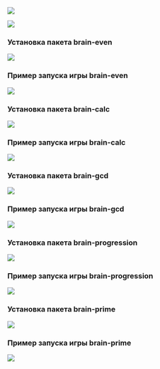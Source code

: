 <a href="https://codeclimate.com/github/takieDela/frontend-project-lvl1/maintainability"><img src="https://api.codeclimate.com/v1/badges/04560a48a4f41bd0c7d9/maintainability" /></a>

<a href="https://github.com/takieDela/frontend-project-lvl1/actions"><img src="https://github.com/takieDela/frontend-project-lvl1/workflows/Node CI/badge.svg" /></a>

<h3>Установка пакета brain-even</h3>

<a href="https://asciinema.org/a/Fto7QqMZBJl1EV2PD3bdaH9So" target="_blank"><img src="https://asciinema.org/a/Fto7QqMZBJl1EV2PD3bdaH9So.svg" /></a>

<h3>Пример запуска игры brain-even</h3>

<a href="https://asciinema.org/a/TVIQqwzk9ICJtaDhUs59tqqS0" target="_blank"><img src="https://asciinema.org/a/TVIQqwzk9ICJtaDhUs59tqqS0.svg" /></a>

<h3>Установка пакета brain-calc</h3>

<a href="https://asciinema.org/a/Mb9H4LxZyQm2zOXLqQdNHa4bn" target="_blank"><img src="https://asciinema.org/a/Mb9H4LxZyQm2zOXLqQdNHa4bn.svg" /></a>

<h3>Пример запуска игры brain-calc</h3>

<a href="https://asciinema.org/a/SlomDHXVtuAvPeWYFB9WaoayH" target="_blank"><img src="https://asciinema.org/a/SlomDHXVtuAvPeWYFB9WaoayH.svg" /></a>

<h3>Установка пакета brain-gcd</h3>

<a href="https://asciinema.org/a/Bl9i3ChMuTmWvujTvi2rPm0Gq" target="_blank"><img src="https://asciinema.org/a/Bl9i3ChMuTmWvujTvi2rPm0Gq.svg" /></a>

<h3>Пример запуска игры brain-gcd</h3>

<a href="https://asciinema.org/a/OY2hyMsp7wbpR3igIu6P0y1AR" target="_blank"><img src="https://asciinema.org/a/OY2hyMsp7wbpR3igIu6P0y1AR.svg" /></a>

<h3>Установка пакета brain-progression</h3>

<a href="https://asciinema.org/a/opgpSApGf9Y7zxwjizbyVWMl1" target="_blank"><img src="https://asciinema.org/a/opgpSApGf9Y7zxwjizbyVWMl1.svg" /></a>

<h3>Пример запуска игры brain-progression</h3>

<a href="https://asciinema.org/a/pwa287mD9XHyeBvEqDbSrFYRA" target="_blank"><img src="https://asciinema.org/a/pwa287mD9XHyeBvEqDbSrFYRA.svg" /></a>

<h3>Установка пакета brain-prime</h3>

<a href="https://asciinema.org/a/eMqWjqIoeTKaw6GEJw7Redz7n" target="_blank"><img src="https://asciinema.org/a/eMqWjqIoeTKaw6GEJw7Redz7n.svg" /></a>

<h3>Пример запуска игры brain-prime</h3>

<a href="https://asciinema.org/a/RheynKUHcjG8exynjDikXCD34" target="_blank"><img src="https://asciinema.org/a/RheynKUHcjG8exynjDikXCD34.svg" /></a>